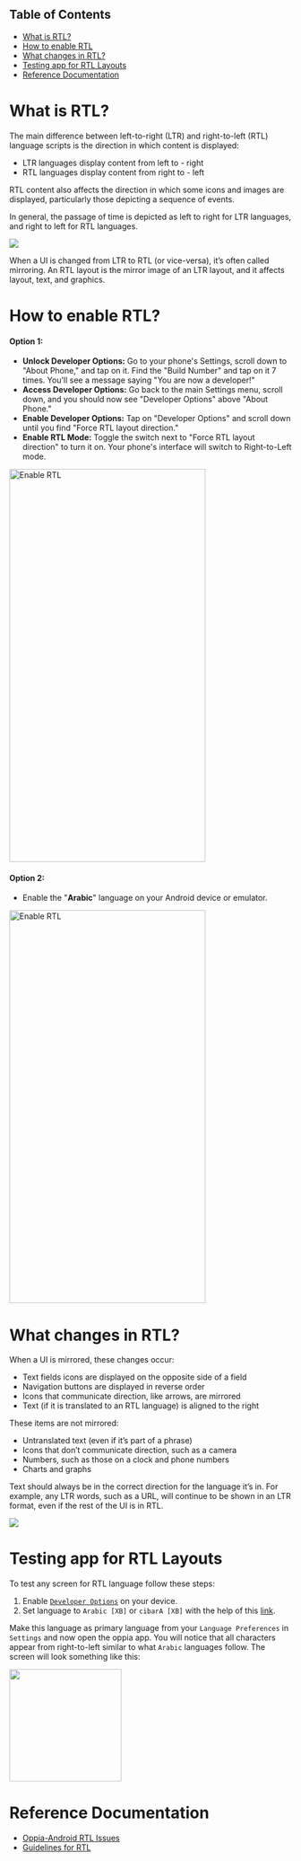 ## Table of Contents

- [What is RTL?](#what-is-rtl)
- [How to enable RTL](#how-to-enable-rtl)  
- [What changes in RTL?](#what-changes-in-rtl)
- [Testing app for RTL Layouts](#testing-app-for-rtl-layouts)
- [Reference Documentation](#reference-documentation)

# What is RTL?
The main difference between left-to-right (LTR) and right-to-left (RTL) language scripts is the direction in which content is displayed:

* LTR languages display content from left to - right
* RTL languages display content from right to - left

RTL content also affects the direction in which some icons and images are displayed, particularly those depicting a sequence of events.

In general, the passage of time is depicted as left to right for LTR languages, and right to left for RTL languages.

![](https://user-images.githubusercontent.com/53938155/145036934-691c6bda-a58b-4977-9247-cb6e3830dee7.png)

When a UI is changed from LTR to RTL (or vice-versa), it’s often called mirroring. An RTL layout is the mirror image of an LTR layout, and it affects layout, text, and graphics.

# How to enable RTL?

#### Option 1:

- **Unlock Developer Options:** Go to your phone's Settings, scroll down to "About Phone," and tap on it. Find the "Build Number" and tap on it 7 times. You'll see a message saying "You are now a developer!"
- **Access Developer Options:** Go back to the main Settings menu, scroll down, and you should now see "Developer Options" above "About Phone."
- **Enable Developer Options:** Tap on "Developer Options" and scroll down until you find "Force RTL layout direction."
- **Enable RTL Mode:** Toggle the switch next to "Force RTL layout direction" to turn it on. Your phone's interface will switch to Right-to-Left mode.

<img width="350" height="700" alt="Enable RTL" src="https://github.com/oppia/oppia-android/assets/76530270/805d8d77-49f6-48e7-8bab-e433085285a3">

#### Option 2:

- Enable the "**Arabic**" language on your Android device or emulator.

<img width="350" height="700" alt="Enable RTL" src="https://github.com/oppia/oppia-android/assets/76530270/47c2c2aa-6f92-49ac-a921-9be37b4a4ca8">

# What changes in RTL?

When a UI is mirrored, these changes occur:

* Text fields icons are displayed on the opposite side of a field
* Navigation buttons are displayed in reverse order
* Icons that communicate direction, like arrows, are mirrored
* Text (if it is translated to an RTL language) is aligned to the right

These items are not mirrored:

* Untranslated text (even if it’s part of a phrase)
* Icons that don’t communicate direction, such as a camera
* Numbers, such as those on a clock and phone numbers
* Charts and graphs

Text should always be in the correct direction for the language it’s in. For example, any LTR words, such as a URL, will continue to be shown in an LTR format, even if the rest of the UI is in RTL.

![](https://user-images.githubusercontent.com/53938155/145037261-2f7afb57-cbeb-4a6e-8ac7-c47261790945.png)

# Testing app for RTL Layouts
To test any screen for RTL language follow these steps:
1. Enable [`Developer Options`](https://developer.android.com/studio/debug/dev-options) on your device.
2. Set language to `Arabic [XB]` or `cibarA [XB]` with the help of this [link](https://developer.android.com/guide/topics/resources/pseudolocales).

Make this language as primary language from your `Language Preferences` in `Settings` and now open the oppia app. You will notice that all characters appear from right-to-left similar to what `Arabic` languages follow.
The screen will look something like this:

<img src="https://user-images.githubusercontent.com/9396084/103191486-364ded80-48fb-11eb-8eb5-461704c150f5.png" width="200" />

# Reference Documentation
* [Oppia-Android RTL Issues](https://docs.google.com/document/d/1Fl1ar5vcdLvay7ZIJLUFQro1wEf1yUEicwF-CKcvwJ0/edit#)
* [Guidelines for RTL](https://material.io/design/usability/bidirectionality.html)
